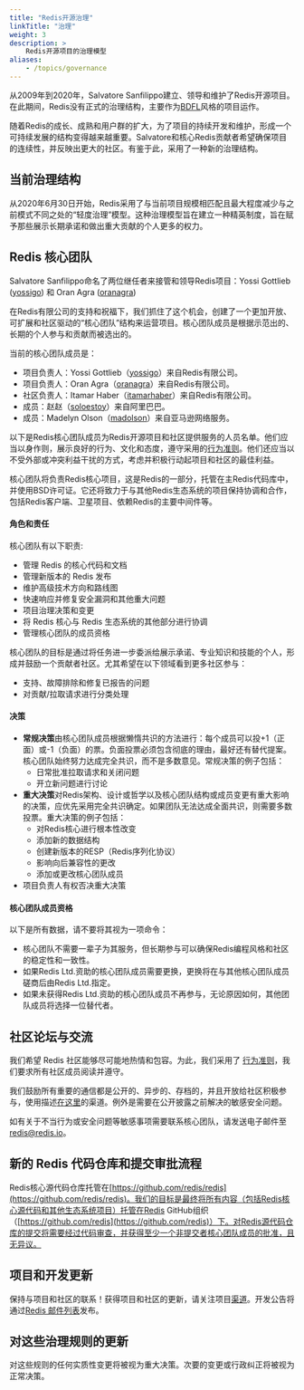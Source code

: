 ```yaml
---
title: "Redis开源治理"
linkTitle: "治理"
weight: 3
description: >
    Redis开源项目的治理模型
aliases:
    - /topics/governance
---
```


从2009年到2020年，Salvatore Sanfilippo建立、领导和维护了Redis开源项目。在此期间，Redis没有正式的治理结构，主要作为[BDFL](https://en.wikipedia.org/wiki/Benevolent_dictator_for_life)风格的项目运作。

随着Redis的成长、成熟和用户群的扩大，为了项目的持续开发和维护，形成一个可持续发展的结构变得越来越重要。Salvatore和核心Redis贡献者希望确保项目的连续性，并反映出更大的社区。有鉴于此，采用了一种新的治理结构。

## 当前治理结构

从2020年6月30日开始，Redis采用了与当前项目规模相匹配且最大程度减少与之前模式不同之处的“轻度治理”模型。这种治理模型旨在建立一种精英制度，旨在赋予那些展示长期承诺和做出重大贡献的个人更多的权力。

## Redis 核心团队

Salvatore Sanfilippo命名了两位继任者来接管和领导Redis项目：Yossi Gottlieb ([yossigo](https://github.com/yossigo)) 和 Oran Agra ([oranagra](https://github.com/oranagra))

在Redis有限公司的支持和祝福下，我们抓住了这个机会，创建了一个更加开放、可扩展和社区驱动的“核心团队”结构来运营项目。核心团队成员是根据示范出的、长期的个人参与和贡献而被选出的。

当前的核心团队成员是：

* 项目负责人：Yossi Gottlieb（[yossigo](https://github.com/yossigo)）来自Redis有限公司。
* 项目负责人：Oran Agra（[oranagra](https://github.com/oranagra)）来自Redis有限公司。
* 社区负责人：Itamar Haber（[itamarhaber](https://github.com/itamarhaber)）来自Redis有限公司。
* 成员：赵赵（[soloestoy](https://github.com/soloestoy)）来自阿里巴巴。
* 成员：Madelyn Olson（[madolson](https://github.com/madolson)）来自亚马逊网络服务。

以下是Redis核心团队成员为Redis开源项目和社区提供服务的人员名单。他们应当以身作则，展示良好的行为、文化和态度，遵守采用的[行为准则](https://www.contributor-covenant.org/)。他们还应当以不受外部或冲突利益干扰的方式，考虑并积极行动起项目和社区的最佳利益。

核心团队将负责Redis核心项目，这是Redis的一部分，托管在主Redis代码库中，并使用BSD许可证。它还将致力于与其他Redis生态系统的项目保持协调和合作，包括Redis客户端、卫星项目、依赖Redis的主要中间件等。

#### 角色和责任

核心团队有以下职责:

* 管理 Redis 的核心代码和文档
* 管理新版本的 Redis 发布
* 维护高级技术方向和路线图
* 快速响应并修复安全漏洞和其他重大问题
* 项目治理决策和变更
* 将 Redis 核心与 Redis 生态系统的其他部分进行协调
* 管理核心团队的成员资格

核心团队的目标是通过将任务进一步委派给展示承诺、专业知识和技能的个人，形成并鼓励一个贡献者社区。尤其希望在以下领域看到更多社区参与：

* 支持、故障排除和修复已报告的问题
* 对贡献/拉取请求进行分类处理

#### 决策

* **常规决策**由核心团队成员根据懒惰共识的方法进行：每个成员可以投+1（正面）或-1（负面）的票。负面投票必须包含彻底的理由，最好还有替代提案。核心团队始终努力达成完全共识，而不是多数意见。常规决策的例子包括：
    * 日常批准拉取请求和关闭问题
    * 开立新问题进行讨论
* **重大决策**对Redis架构、设计或哲学以及核心团队结构或成员变更有重大影响的决策，应优先采用完全共识确定。如果团队无法达成全面共识，则需要多数投票。重大决策的例子包括：
    * 对Redis核心进行根本性改变
    * 添加新的数据结构
    * 创建新版本的RESP（Redis序列化协议）
    * 影响向后兼容性的更改
    * 添加或更改核心团队成员
* 项目负责人有权否决重大决策

#### 核心团队成员资格

以下是所有数据，请不要将其视为一项命令：

* 核心团队不需要一辈子为其服务，但长期参与可以确保Redis编程风格和社区的稳定性和一致性。
* 如果Redis Ltd.资助的核心团队成员需要更换，更换将在与其他核心团队成员磋商后由Redis Ltd.指定。
* 如果未获得Redis Ltd.资助的核心团队成员不再参与，无论原因如何，其他团队成员将选择一位替代者。

## 社区论坛与交流

我们希望 Redis 社区能够尽可能地热情和包容。为此，我们采用了 [行为准则](https://www.contributor-covenant.org/)，我们要求所有社区成员阅读并遵守。

我们鼓励所有重要的通信都是公开的、异步的、存档的，并且开放给社区积极参与，使用描述[在这里](https://redis.io/community)的渠道。例外是需要在公开披露之前解决的敏感安全问题。

如有关于不当行为或安全问题等敏感事项需要联系核心团队，请发送电子邮件至[redis@redis.io](mailto:redis@redis.io)。

## 新的 Redis 代码仓库和提交审批流程

Redis核心源代码仓库托管在[https://github.com/redis/redis](https://github.com/redis/redis)。我们的目标是最终将所有内容（包括Redis核心源代码和其他生态系统项目）托管在Redis GitHub组织（[https://github.com/redis](https://github.com/redis)）下。对Redis源代码仓库的提交将需要经过代码审查，并获得至少一个非提交者核心团队成员的批准，且无异议。

## 项目和开发更新

保持与项目和社区的联系！获得项目和社区的更新，请关注项目[渠道](https://redis.io/community)。开发公告将通过[Redis 邮件列表](https://groups.google.com/forum/#!forum/redis-db)发布。

## 对这些治理规则的更新

对这些规则的任何实质性变更将被视为重大决策。次要的变更或行政纠正将被视为正常决策。
